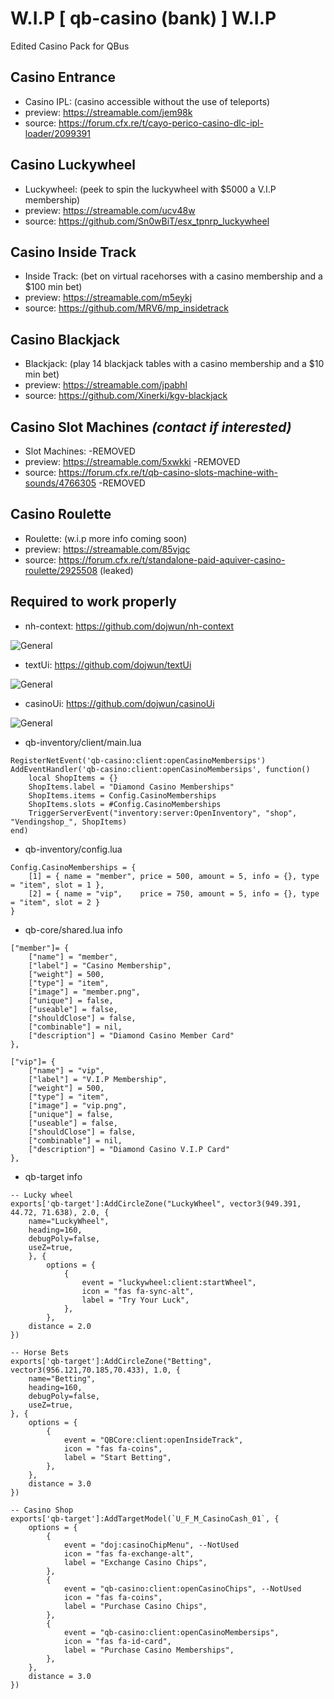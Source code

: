 # W.I.P [ qb-casino (bank) ] W.I.P


Edited Casino Pack for QBus



## Casino Entrance
- Casino IPL: (casino accessible without the use of teleports)
- preview: https://streamable.com/jem98k
- source: https://forum.cfx.re/t/cayo-perico-casino-dlc-ipl-loader/2099391

## Casino Luckywheel
- Luckywheel: (peek to spin the luckywheel with $5000 a V.I.P membership)
- preview: https://streamable.com/ucv48w
- source: https://github.com/Sn0wBiT/esx_tpnrp_luckywheel

## Casino Inside Track
- Inside Track: (bet on virtual racehorses with a casino membership and a $100 min bet)
- preview: https://streamable.com/m5eykj
- source: https://github.com/MRV6/mp_insidetrack

## Casino Blackjack
- Blackjack: (play 14 blackjack tables with a casino membership and a $10 min bet)
- preview: https://streamable.com/jpabhl
- source: https://github.com/Xinerki/kgv-blackjack

## Casino Slot Machines *(contact if interested)*
- Slot Machines: -REMOVED
- preview: https://streamable.com/5xwkki -REMOVED
- source: https://forum.cfx.re/t/qb-casino-slots-machine-with-sounds/4766305 -REMOVED

## Casino Roulette
- Roulette: (w.i.p more info coming soon)
- preview: https://streamable.com/85vjqc
- source: https://forum.cfx.re/t/standalone-paid-aquiver-casino-roulette/2925508 (leaked)

## Required to work properly
- nh-context: https://github.com/dojwun/nh-context

![General](https://i.imgur.com/hDbTfbt.png)

- textUi: https://github.com/dojwun/textUi

![General](https://i.imgur.com/ywWq9sT.png)


- casinoUi: https://github.com/dojwun/casinoUi

![General](https://i.imgur.com/9fPvYyv.png)


- qb-inventory/client/main.lua
```
RegisterNetEvent('qb-casino:client:openCasinoMembersips')
AddEventHandler('qb-casino:client:openCasinoMembersips', function()
    local ShopItems = {}
    ShopItems.label = "Diamond Casino Memberships"
    ShopItems.items = Config.CasinoMemberships
    ShopItems.slots = #Config.CasinoMemberships
    TriggerServerEvent("inventory:server:OpenInventory", "shop", "Vendingshop_", ShopItems)
end)
```
- qb-inventory/config.lua
```
Config.CasinoMemberships = {
    [1] = { name = "member", price = 500, amount = 5, info = {}, type = "item", slot = 1 },
    [2] = { name = "vip",    price = 750, amount = 5, info = {}, type = "item", slot = 2 }
}
```

- qb-core/shared.lua info
```
["member"]= {
    ["name"] = "member",
    ["label"] = "Casino Membership",
    ["weight"] = 500,
    ["type"] = "item",
    ["image"] = "member.png",
    ["unique"] = false,
    ["useable"] = false,
    ["shouldClose"] = false,
    ["combinable"] = nil,
    ["description"] = "Diamond Casino Member Card"
},

["vip"]= {
    ["name"] = "vip",
    ["label"] = "V.I.P Membership",
    ["weight"] = 500,
    ["type"] = "item",
    ["image"] = "vip.png",
    ["unique"] = false,
    ["useable"] = false,
    ["shouldClose"] = false,
    ["combinable"] = nil,
    ["description"] = "Diamond Casino V.I.P Card"
},
```
- qb-target info
```
-- Lucky wheel
exports['qb-target']:AddCircleZone("LuckyWheel", vector3(949.391, 44.72, 71.638), 2.0, {
    name="LuckyWheel",
    heading=160,
    debugPoly=false,
    useZ=true,
    }, {
        options = {
            {
                event = "luckywheel:client:startWheel",
                icon = "fas fa-sync-alt",
                label = "Try Your Luck",
            },
        },
    distance = 2.0 
})

-- Horse Bets
exports['qb-target']:AddCircleZone("Betting", vector3(956.121,70.185,70.433), 1.0, {
    name="Betting",
    heading=160,
    debugPoly=false,
    useZ=true,
}, {
    options = {
        {
            event = "QBCore:client:openInsideTrack",
            icon = "fas fa-coins",
            label = "Start Betting",
        },
    },
    distance = 3.0 
})

-- Casino Shop
exports['qb-target']:AddTargetModel(`U_F_M_CasinoCash_01`, {
	options = {
        { 
            event = "doj:casinoChipMenu", --NotUsed
            icon = "fas fa-exchange-alt",
            label = "Exchange Casino Chips", 
        },
        {
            event = "qb-casino:client:openCasinoChips", --NotUsed
            icon = "fas fa-coins",
            label = "Purchase Casino Chips", 
        },
        {
            event = "qb-casino:client:openCasinoMembersips", 
            icon = "fas fa-id-card",
            label = "Purchase Casino Memberships", 
        },
	},
	distance = 3.0 
})
```


